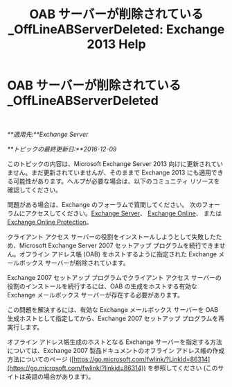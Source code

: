﻿---
title: 'OAB サーバーが削除されている_OffLineABServerDeleted: Exchange 2013 Help'
TOCTitle: OAB サーバーが削除されている_OffLineABServerDeleted
ms:assetid: 38b5dacf-ef65-4b25-97f6-d8dec956d7d5
ms:mtpsurl: https://technet.microsoft.com/ja-jp/library/ms.exch.setupreadiness.offlineabserverdeleted(v=EXCHG.150)
ms:contentKeyID: 48269371
ms.date: 04/24/2018
mtps_version: v=EXCHG.150
ms.translationtype: HT
---

# OAB サーバーが削除されている\_OffLineABServerDeleted

 

_**適用先:**Exchange Server_

_**トピックの最終更新日:**2016-12-09_

このトピックの内容は、Microsoft Exchange Server 2013 向けに更新されていません。まだ更新されていませんが、そのままで Exchange 2013 にも適用できる可能性があります。ヘルプが必要な場合は、以下のコミュニティ リソースを確認してください。

問題がある場合は、Exchange のフォーラムで質問してください。 次のフォーラムにアクセスしてください。[Exchange Server](https://go.microsoft.com/fwlink/p/?linkid=60612)、 [Exchange Online](https://go.microsoft.com/fwlink/p/?linkid=267542)、 または [Exchange Online Protection](https://go.microsoft.com/fwlink/p/?linkid=285351)。

クライアント アクセス サーバーの役割をインストールしようとして失敗したため、Microsoft Exchange Server 2007 セットアップ プログラムを続行できません。オフライン アドレス帳 (OAB) をホストするように指定された Exchange メールボックス サーバーが削除されています。

Exchange 2007 セットアップ プログラムでクライアント アクセス サーバーの役割のインストールを続行するには、OAB の生成をホストする有効な Exchange メールボックス サーバーが存在する必要があります。

この問題を解決するには、有効な Exchange メールボックス サーバーを OAB 生成ホストとして指定してから、Exchange 2007 セットアップ プログラムを再実行します。

オフライン アドレス帳生成のホストとなる Exchange サーバーを指定する方法については、Exchange 2007 製品ドキュメントのオフライン アドレス帳の作成方法についてのページ ([https://go.microsoft.com/fwlink/?LinkId=86314](https://go.microsoft.com/fwlink/?linkid=86314)) を参照してください (このサイトは英語の場合があります)。


